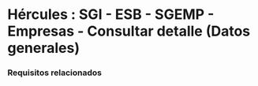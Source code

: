 # Hércules : SGI \- ESB \- SGEMP \- Empresas \- Consultar detalle (Datos generales)



### Requisitos relacionados






